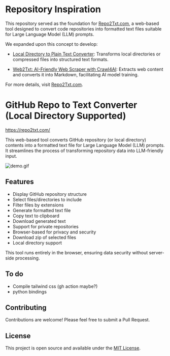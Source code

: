 # Repository Inspiration

This repository served as the foundation for [Repo2Txt.com](https://repo2txt.com/), a web-based tool designed to convert code repositories into formatted text files suitable for Large Language Model (LLM) prompts.

We expanded upon this concept to develop:

- [Local Directory to Plain Text Converter](https://repo2txt.com/local.html): Transforms local directories or compressed files into structured text formats. 

- [Web2Txt: AI-Friendly Web Scraper with Crawl4AI](https://repo2txt.com/crawl4ai.html): Extracts web content and converts it into Markdown, facilitating AI model training. 

For more details, visit [Repo2Txt.com](https://repo2txt.com/).

# GitHub Repo to Text Converter (Local Directory Supported)

https://repo2txt.com/

This web-based tool converts GitHub repository (or local directory) contents  into a formatted text file for Large Language Model (LLM) prompts. It streamlines the process of transforming repository data into LLM-friendly input.

![demo.gif](demo.gif)



## Features

- Display GitHub repository structure
- Select files/directories to include
- Filter files by extensions
- Generate formatted text file
- Copy text to clipboard
- Download generated text
- Support for private repositories
- Browser-based for privacy and security
- Download zip of selected files
- Local directory support

This tool runs entirely in the browser, ensuring data security without server-side processing.


## To do

- Compile tailwind css (gh action maybe?)
- python bindings

## Contributing

Contributions are welcome! Please feel free to submit a Pull Request.

## License

This project is open source and available under the [MIT License](LICENSE).
